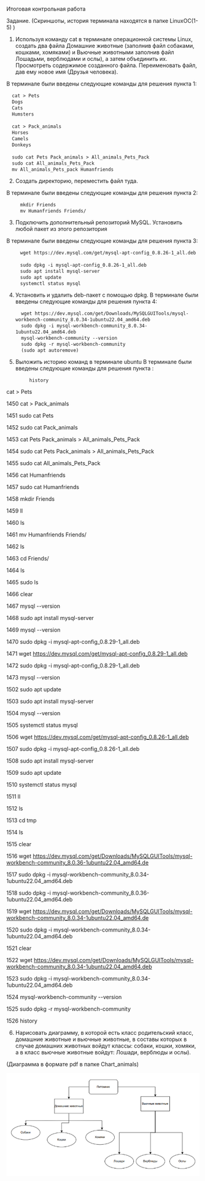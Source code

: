 Итоговая контрольная работа

Задание.
(Скриншоты, история терминала находятся в папке LinuxOC(1-5) )

1. Используя команду cat в терминале операционной системы Linux, создать
   два файла Домашние животные (заполнив файл собаками, кошками,
   хомяками) и Вьючные животными заполнив файл Лошадьми, верблюдами и
   ослы), а затем объединить их. Просмотреть содержимое созданного файла.
   Переименовать файл, дав ему новое имя (Друзья человека).

В терминале были введены следующие команды для решения пункта 1:

      cat > Pets 
      Dogs
      Cats
      Humsters

      cat > Pack_animals
      Horses
      Camels
      Donkeys

      sudo cat Pets Pack_animals > All_animals_Pets_Pack
      sudo cat All_animals_Pets_Pack
      mv All_animals_Pets_pack Humanfriends

2. Создать директорию, переместить файл туда.

В терминале были введены следующие команды для решения пункта 2:
      
         mkdir Friends
         mv Humanfriends Friends/

3. Подключить дополнительный репозиторий MySQL. Установить любой пакет
   из этого репозитория

В терминале были введены следующие команды для решения пункта 3:


         wget https://dev.mysql.com/get/mysql-apt-config_0.8.26-1_all.deb
       
         sudo dpkg -i mysql-apt-config_0.8.26-1_all.deb
         sudo apt install mysql-server
         sudo apt update
         systemctl status mysql

4. Установить и удалить deb-пакет с помощью dpkg.
   В терминале были введены следующие команды для решения пункта 4:

         wget https://dev.mysql.com/get/Downloads/MySQLGUITools/mysql-workbench-community_8.0.34-1ubuntu22.04_amd64.deb
         sudo dpkg -i mysql-workbench-community_8.0.34-1ubuntu22.04_amd64.deb
         mysql-workbench-community --version
         sudo dpkg -r mysql-workbench-community
         (sudo apt autoremove)

5. Выложить историю команд в терминале ubuntu
   В терминале были введены следующие команды для решения пункта :
            
            history
cat > Pets

1450  cat > Pack_animals

1451  sudo cat Pets

1452  sudo cat Pack_animals

1453  cat Pets Pack_animals > All_animals_Pets_Pack

1454  sudo cat Pets Pack_animals > All_animals_Pets_Pack

1455  sudo cat All_animals_Pets_Pack

1456  cat Humanfriends

1457  sudo cat Humanfriends

1458  mkdir Friends

1459  ll

1460  ls

1461  mv Humanfriends Friends/

1462  ls

1463  cd Friends/

1464  ls

1465  sudo ls

1466  clear

1467  mysql --version

1468  sudo apt install mysql-server

1469  mysql --version

1470  sudo dpkg -i mysql-apt-config_0.8.29-1_all.deb

1471  wget https://dev.mysql.com/get/mysql-apt-config_0.8.29-1_all.deb

1472  sudo dpkg -i mysql-apt-config_0.8.29-1_all.deb

1473  mysql --version

1502  sudo apt update

1503  sudo apt install mysql-server

1504  mysql --version

1505  systemctl status mysql

1506  wget https://dev.mysql.com/get/mysql-apt-config_0.8.26-1_all.deb

1507  sudo dpkg -i mysql-apt-config_0.8.26-1_all.deb

1508  sudo apt install mysql-server

1509  sudo apt update

1510  systemctl status mysql

1511  ll

1512  ls

1513  cd tmp

1514  ls

1515  clear

1516  wget https://dev.mysql.com/get/Downloads/MySQLGUITools/mysql-workbench-community_8.0.36-1ubuntu22.04_amd64.de

1517  sudo dpkg -i mysql-workbench-community_8.0.34-1ubuntu22.04_amd64.deb

1518  sudo dpkg -i mysql-workbench-community_8.0.36-1ubuntu22.04_amd64.deb

1519  wget https://dev.mysql.com/get/Downloads/MySQLGUITools/mysql-workbench-community_8.0.34-1ubuntu22.04_amd64.de

1520  sudo dpkg -i mysql-workbench-community_8.0.34-1ubuntu22.04_amd64.deb

1521  clear

1522  wget https://dev.mysql.com/get/Downloads/MySQLGUITools/mysql-workbench-community_8.0.34-1ubuntu22.04_amd64.deb

1523  sudo dpkg -i mysql-workbench-community_8.0.34-1ubuntu22.04_amd64.deb

1524  mysql-workbench-community --version

1525  sudo dpkg -r mysql-workbench-community

1526  history


6. Нарисовать диаграмму, в которой есть класс родительский класс, домашние
   животные и вьючные животные, в составы которых в случае домашних
   животных войдут классы: собаки, кошки, хомяки, а в класс вьючные животные
   войдут: Лошади, верблюды и ослы).

(Диаграмма в формате pdf в папке Chart_animals)


![img.png](img.png)










